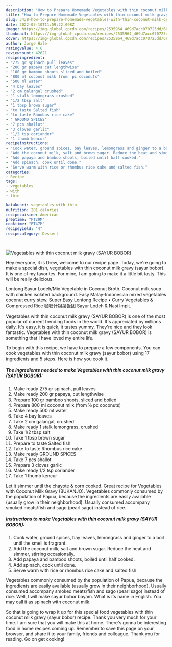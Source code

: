 ```yaml
---
description: "How to Prepare Homemade Vegetables with thin coconut milk gravy (SAYUR BOBOR)"
title: "How to Prepare Homemade Vegetables with thin coconut milk gravy (SAYUR BOBOR)"
slug: 3438-how-to-prepare-homemade-vegetables-with-thin-coconut-milk-gravy-sayur-bobor
date: 2022-03-10T11:59:22.098Z
image: https://img-global.cpcdn.com/recipes/2535964_469d7acc070725dd/680x482cq70/vegetables-with-thin-coconut-milk-gravy-sayur-bobor-recipe-main-photo.jpg
thumbnail: https://img-global.cpcdn.com/recipes/2535964_469d7acc070725dd/680x482cq70/vegetables-with-thin-coconut-milk-gravy-sayur-bobor-recipe-main-photo.jpg
cover: https://img-global.cpcdn.com/recipes/2535964_469d7acc070725dd/680x482cq70/vegetables-with-thin-coconut-milk-gravy-sayur-bobor-recipe-main-photo.jpg
author: Jorge Hale
ratingvalue: 4.6
reviewcount: 42021
recipeingredient:
- "275 gr spinach pull leaves"
- "200 gr papaya cut lengthwise"
- "100 gr bamboo shoots sliced and boiled"
- "800 ml coconut milk from  pc coconuts"
- "500 ml water"
- "4 bay leaves"
- "2 cm galangal crushed"
- "1 stalk lemongrass crushed"
- "1/2 tbsp salt"
- "1 tbsp brown sugar"
- "to taste Salted fish"
- "to taste Rhombus rice cake"
- " GROUND SPICES"
- "7 pcs shallot"
- "3 cloves garlic"
- "1/2 tsp coriander"
- "1 thumb kencur"
recipeinstructions:
- "Cook water, ground spices, bay leaves, lemongrass and ginger to a boil until the smell is fragrant."
- "Add the coconut milk, salt and brown sugar. Reduce the heat and simmer, stirring occasionally."
- "Add papaya and bamboo shoots, boiled until half cooked."
- "Add spinach, cook until done."
- "Serve warm with rice or rhombus rice cake and salted fish."
categories:
- Recipe
tags:
- vegetables
- with
- thin

katakunci: vegetables with thin 
nutrition: 201 calories
recipecuisine: American
preptime: "PT29M"
cooktime: "PT47M"
recipeyield: "4"
recipecategory: Dessert

---
```



![Vegetables with thin coconut milk gravy (SAYUR BOBOR)](https://img-global.cpcdn.com/recipes/2535964_469d7acc070725dd/680x482cq70/vegetables-with-thin-coconut-milk-gravy-sayur-bobor-recipe-main-photo.jpg)

Hey everyone, it is Drew, welcome to our recipe page. Today, we're going to make a special dish, vegetables with thin coconut milk gravy (sayur bobor). It is one of my favorites. For mine, I am going to make it a little bit tasty. This will be really delicious.

Lontong Sayur Lodeh/Mix Vegetable in Coconut Broth. Coconut milk soup with chicken isolated background. Easy Malay-Indonesian mixed vegetables coconut curry stew. Super Easy Lontong Recipe • Curry Vegetables &amp; Compressed Rice 咖喱什锦菜饭团 Sayur Lodeh &amp; Nasi Impit.

Vegetables with thin coconut milk gravy (SAYUR BOBOR) is one of the most popular of current trending foods in the world. It's appreciated by millions daily. It's easy, it is quick, it tastes yummy. They're nice and they look fantastic. Vegetables with thin coconut milk gravy (SAYUR BOBOR) is something that I have loved my entire life.


To begin with this recipe, we have to prepare a few components. You can cook vegetables with thin coconut milk gravy (sayur bobor) using 17 ingredients and 5 steps. Here is how you cook it.

<!--inarticleads1-->

##### The ingredients needed to make Vegetables with thin coconut milk gravy (SAYUR BOBOR):

1. Make ready 275 gr spinach, pull leaves
1. Make ready 200 gr papaya, cut lengthwise
1. Prepare 100 gr bamboo shoots, sliced and boiled
1. Prepare 800 ml coconut milk (from ½ pc coconuts)
1. Make ready 500 ml water
1. Take 4 bay leaves
1. Take 2 cm galangal, crushed
1. Make ready 1 stalk lemongrass, crushed
1. Take 1/2 tbsp salt
1. Take 1 tbsp brown sugar
1. Prepare to taste Salted fish
1. Take to taste Rhombus rice cake
1. Make ready  GROUND SPICES
1. Take 7 pcs shallot
1. Prepare 3 cloves garlic
1. Make ready 1/2 tsp coriander
1. Take 1 thumb kencur


Let it simmer until the chayote &amp; corn cooked. Great recipe for Vegetables with Coconut Milk Gravy (BUKANJO). Vegetables commonly consumed by the population of Papua, because the ingredients are easily available (usually grow in their neighborhood). Usually consumed accompany smoked meats/fish and sago (pearl sago) instead of rice. 

<!--inarticleads2-->

##### Instructions to make Vegetables with thin coconut milk gravy (SAYUR BOBOR):

1. Cook water, ground spices, bay leaves, lemongrass and ginger to a boil until the smell is fragrant.
1. Add the coconut milk, salt and brown sugar. Reduce the heat and simmer, stirring occasionally.
1. Add papaya and bamboo shoots, boiled until half cooked.
1. Add spinach, cook until done.
1. Serve warm with rice or rhombus rice cake and salted fish.


Vegetables commonly consumed by the population of Papua, because the ingredients are easily available (usually grow in their neighborhood). Usually consumed accompany smoked meats/fish and sago (pearl sago) instead of rice. Well, I will make sayur bobor bayam. What is its name in English. You may call it as spinach with coconut milk. 

So that is going to wrap it up for this special food vegetables with thin coconut milk gravy (sayur bobor) recipe. Thank you very much for your time. I am sure that you will make this at home. There's gonna be interesting food in home recipes coming up. Remember to save this page on your browser, and share it to your family, friends and colleague. Thank you for reading. Go on get cooking!
